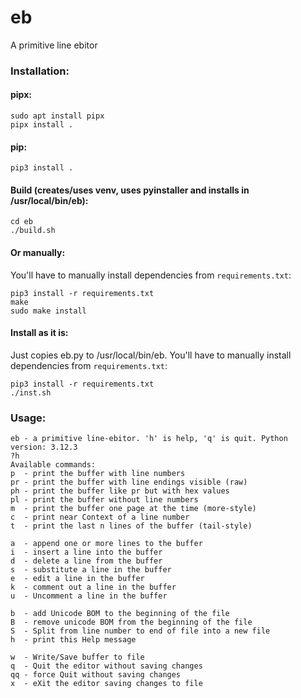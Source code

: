 # eb
A primitive line ebitor
### Installation:
#### pipx:
```
sudo apt install pipx
pipx install .
```
#### pip:
```
pip3 install .
```
#### Build (creates/uses venv, uses pyinstaller and installs in /usr/local/bin/eb):
```
cd eb
./build.sh
```
#### Or manually:
You'll have to manually install dependencies from ```requirements.txt```:
```
pip3 install -r requirements.txt
make
sudo make install
```
#### Install as it is:
Just copies eb.py to /usr/local/bin/eb. You'll have to manually install dependencies from ```requirements.txt```:
```
pip3 install -r requirements.txt 
./inst.sh
```
### Usage:
```
eb - a primitive line-ebitor. 'h' is help, 'q' is quit. Python version: 3.12.3
?h
Available commands:
p  - print the buffer with line numbers
pr - print the buffer with line endings visible (raw)
ph - print the buffer like pr but with hex values
pl - print the buffer without line numbers
m  - print the buffer one page at the time (more-style)
c  - print near Context of a line number
t  - print the last n lines of the buffer (tail-style)

a  - append one or more lines to the buffer
i  - insert a line into the buffer
d  - delete a line from the buffer
s  - substitute a line in the buffer
e  - edit a line in the buffer
k  - comment out a line in the buffer
u  - Uncomment a line in the buffer

b  - add Unicode BOM to the beginning of the file
B  - remove unicode BOM from the beginning of the file
S  - Split from line number to end of file into a new file
h  - print this Help message

w  - Write/Save buffer to file
q  - Quit the editor without saving changes
qq - force Quit without saving changes
x  - eXit the editor saving changes to file
```
